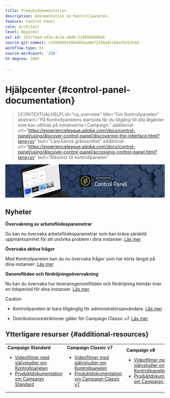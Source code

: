 ```yaml
---
title: Produktdokumentation
description: Dokumentation om Kontrollpanelen.
feature: Control Panel
role: Architect
level: Beginner
exl-id: 2b2cfaed-e42e-4c3a-a8d8-224b936890ab
source-git-commit: c52094b8145bdd84aa9e71430a811b8a7b32354d
workflow-type: ht
source-wordcount: '220'
ht-degree: 100%

---
```


# Hjälpcenter {#control-panel-documentation}

>[!CONTEXTUALHELP]
>id="cp_overview"
>title="Om Kontrollpanelen"
>abstract="På Kontrollpanelens startsida får du tillgång till alla åtgärder som kan utföras på instanserna i Campaign."
>additional-url="https://experienceleague.adobe.com/docs/control-panel/using/discover-control-panel/discovering-the-interface.html?lang=sv" text="Lära känna gränssnittet"
>additional-url="https://experienceleague.adobe.com/docs/control-panel/using/discover-control-panel/accessing-control-panel.html?lang=sv" text="Åtkomst till kontrollpanelen"

![](assets/do-not-localize/banner.png)

## Nyheter

**Övervakning av arbetsflödesparametrar**

Du kan nu övervaka arbetsflödesparametrar som kan kräva särskild uppmärksamhet för att undvika problem i dina instanser. [Läs mer](performance-monitoring/using/workflow-monitoring.md)


**Övervaka aktiva frågor**

Med Kontrollpanelen kan du nu övervaka frågor som har körts längst på dina instanser. [Läs mer](performance-monitoring/using/database-active-queries.md)

**Genomflöden och fördröjningsövervakning**

Nu kan du övervaka hur leveransgenomflöden och fördröjning trendar över en tidsperiod för dina instanser. [Läs mer](performance-monitoring/using/thoughputs-latencies.md)


>[!CAUTION]
>
>* Kontrollpanelen är bara tillgänglig för administratörsanvändare. [Läs mer](https://experienceleague.adobe.com/docs/control-panel/using/discover-control-panel/managing-permissions.html?lang=sv#discover-control-panel)
>
>* Distributionsrestriktioner gäller för Campaign Classic v7. [Läs mer](faq.md#v7-restrictions)


## Ytterligare resurser {#additional-resources}

<table>
    <tr>
        <td><b>Campaign Standard</b><br/>
        <ul>
            <li><a href="https://experienceleague.adobe.com/docs/campaign-standard-learn/control-panel/control-panel-overview.html?lang=sv">Videofilmer med självstudier om Kontrollpanelen</a></li>
            <li><a href="https://experienceleague.adobe.com/docs/campaign-standard/using/campaign-standard-home.html?lang=sv">Produktdokumentation om Campaign Standard</a></li>
        </ul>
        </td>
        <td><b>Campaign Classic v7</b><br/>
        <ul>
            <li><a href="https://experienceleague.adobe.com/docs/campaign-classic-learn/control-panel/control-panel-overview.html?lang=sv">Videofilmer med självstudier om Kontrollpanelen</a></li>
            <li><a href="https://experienceleague.adobe.com/docs/campaign-classic/using/campaign-classic-home.html?lang=sv">Produktdokumentation om Campaign Classic v7</a></li>
        </ul>
        </td>
        <td><b>Campaign v8</b><br/>
        <ul>
            <li><a href="https://experienceleague.adobe.com/docs/campaign-learn/control-panel/control-panel-overview.html?lang=sv">Videofilmer med självstudier om Kontrollpanelen</a></li>
            <li><a href="https://experienceleague.adobe.com/docs/campaign/campaign-v8/campaign-home.html?lang=sv">Produktdokumentation om Campaign v8</a></li>
        </ul>
        </td>
    </tr>
</table>
